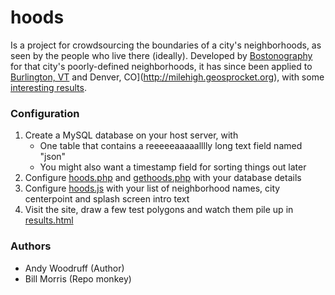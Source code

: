 # hoods

Is a project for crowdsourcing the boundaries of a city's neighborhoods, as seen by the people who live there (ideally). Developed by [Bostonography](http://www.bostonography.com) for that city's poorly-defined neighborhoods, it has since been applied to [Burlington, VT](http://btvhoods.geosprocket.org) and Denver, CO](http://milehigh.geosprocket.org), with some [interesting results](http://btvhoods.geosprocket.org/results2).

### Configuration

1. Create a MySQL database on your host server, with 
	* One table that contains a reeeeeaaaaalllly long text field named "json"
    * You might also want a timestamp field for sorting things out later    
2. Configure [hoods.php](https://github.com/wboykinm/hoodsproj/blob/master/hoods.php) and [gethoods.php](https://github.com/wboykinm/hoodsproj/blob/master/gethoods.php) with your database details
3. Configure [hoods.js](https://github.com/wboykinm/hoodsproj/blob/master/hoods.js) with your list of neighborhood names, city centerpoint and splash screen intro text
4. Visit the site, draw a few test polygons and watch them pile up in [results.html](https://github.com/wboykinm/hoodsproj/blob/master/results.html)


### Authors
* Andy Woodruff (Author)
* Bill Morris (Repo monkey)